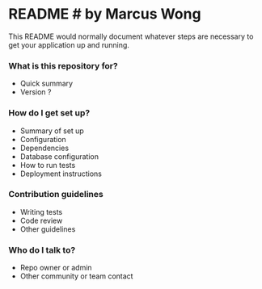 # README # by Marcus Wong

This README would normally document whatever steps are necessary to get your application up and running.

### What is this repository for? ###

* Quick summary
* Version ?

### How do I get set up? ###

* Summary of set up
* Configuration
* Dependencies
* Database configuration
* How to run tests
* Deployment instructions

### Contribution guidelines ###

* Writing tests
* Code review
* Other guidelines

### Who do I talk to? ###

* Repo owner or admin
* Other community or team contact
